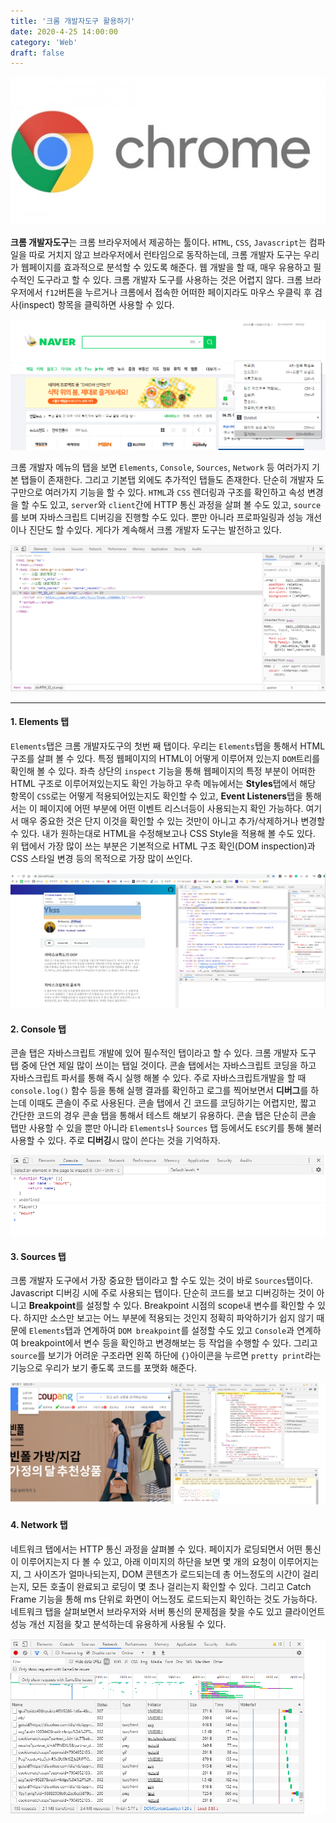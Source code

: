 ```yaml
---
title: '크롬 개발자도구 활용하기'
date: 2020-4-25 14:00:00
category: 'Web'
draft: false
---
```




![Google Chrome](./images/chrome.jpg)

**크롬 개발자도구**는 크롬 브라우저에서 제공하는 툴이다. `HTML`, `CSS`, `Javascript`는 컴파일을 따로 거치지 않고 브라우저에서 런타임으로 동작하는데, 크롬 개발자 도구는 우리가 웹페이지를 효과적으로 분석할 수 있도록 해준다. 웹 개발을 할 때, 매우 유용하고 필수적인 도구라고 할 수 있다. 크롬 개발자 도구를 사용하는 것은 어렵지 않다. 크롬 브라우저에서 `f12`버튼을 누르거나 크롬에서 접속한 어떠한 페이지라도 마우스 우클릭 후 검사(inspect) 항목을 클릭하면 사용할 수 있다.

![image-20200425193146160](./images/image-20200425193146160.png)



크롬 개발자 메뉴의 탭을 보면 `Elements`, `Console`, `Sources`, `Network` 등 여러가지 기본 탭들이 존재한다. 그리고 기본탭 외에도 추가적인 탭들도 존재한다.  단순히 개발자 도구만으로 여러가지 기능을 할 수 있다. `HTML`과 `CSS` 렌더링과 구조를 확인하고 속성 변경을 할 수도 있고, `server`와 `client`간에 HTTP 통신 과정을 살펴 볼 수도 있고, `source`를 보며 자바스크립트 디버깅을 진행할 수도 있다. 뿐만 아니라 프로파일링과 성능 개선이나 진단도 할 수있다.  게다가 계속해서 크롬 개발자 도구는 발전하고 있다. 

![image-20200425193336807](./images/image-20200425193336807.png)

---





#### 1. Elements 탭

`Elements`탭은 크롬 개발자도구의 첫번 째 탭이다. 우리는 `Elements`탭을 통해서 HTML 구조를 살펴 볼 수 있다. 특정 웹페이지의 HTML이 어떻게 이루어져 있는지 `DOM`트리를 확인해 볼 수 있다. 좌측 상단의 `inspect` 기능을 통해 웹페이지의 특정 부분이 어떠한 HTML 구조로 이루어져있는지도 확인 가능하고 우측 메뉴에서는 **Styles**탭에서 해당 항목이 `CSS`로는 어떻게 적용되어있는지도 확인할 수 있고, **Event Listeners**탭을 통해서는 이 페이지에 어떤 부분에 어떤 이벤트 리스너등이 사용되는지 확인 가능하다. 여기서 매우 중요한 것은 단지 이것을 확인할 수 있는 것만이 아니고 추가/삭제하거나 변경할 수 있다. 내가 원하는대로 HTML을 수정해보고나 CSS Style을 적용해 볼 수도 있다. 위 탭에서 가장 많이 쓰는 부분은 기본적으로 HTML 구조 확인(DOM inspection)과 CSS 스타일 변경 등의 목적으로 가장 많이 쓰인다.

![image-20200425194746025](.\images\image-20200425194746025.png)





#### 2. Console 탭

콘솔 탭은 자바스크립트 개발에 있어 필수적인 탭이라고 할 수 있다. 크롬 개발자 도구 탭 중에 단연 제일 많이 쓰이는 탭일 것이다. 콘솔 탭에서는 자바스크립트 코딩을 하고 자바스크립트 파서를 통해 즉시 실행 해볼 수 있다. 주로 자바스크립트개발을 할 때 `console.log()` 함수 등을 통해 실행 결과를 확인하고 로그를 찍어보면서 **디버그**를 하는데 이때도 콘솔이 주로 사용된다. 콘솔 탭에서 긴 코드를 코딩하기는 어렵지만, 짧고 간단한 코드의 경우 콘솔 탭을 통해서 테스트 해보기 유용하다. 콘솔 탭은 단순히 콘솔 탭만 사용할 수 있을 뿐만 아니라 `Elements`나 `Sources` 탭 등에서도 `ESC`키를 통해 불러 사용할 수 있다. 주로 **디버깅**시 많이 쓴다는 것을 기억하자.

![image-20200425201618755](./images/image-20200425201618755.png)





#### 3. Sources 탭

크롬 개발자 도구에서 가장 중요한 탭이라고 할 수도 있는 것이 바로 `Sources`탭이다. Javascript 디버깅 시에 주로 사용되는 탭이다. 단순히 코드를 보고 디버깅하는 것이 아니고 **Breakpoint**를 설정할 수 있다. Breakpoint 시점의 scope내 변수를 확인할 수 있다. 하지만 소스만 보고는 어느 부분에 적용되는 것인지 정확히 파악하기가 쉽지 않기 때문에 `Elements`탭과 연계하여 `DOM breakpoint`를 설정할 수도 있고 `Console`과 연계하여 breakpoint에서 변수 등을 확인하고 변경해보는 등 작업을 수행할 수 있다. 그리고 `source`를 보기가 어려운 구조라면 왼쪽 하단에 `{}`아이콘을 누르면 `pretty print`라는 기능으로 우리가 보기 좋도록 코드를 포맷화 해준다. 

![image-20200425202833206](./images/image-20200425202833206.png)





#### 4. Network 탭

네트워크 탭에서는 HTTP 통신 과정을 살펴볼 수 있다.  페이지가 로딩되면서 어떤 통신이 이루어지는지 다 볼 수 있고, 아래 이미지의 하단을 보면 몇 개의 요청이 이루어지는지, 그 사이즈가 얼마나되는지, DOM 콘텐츠가 로드되는데 총 어느정도의 시간이 걸리는지, 모든 호출이 완료되고 로딩이 몇 초나 걸리는지 확인할 수 있다. 그리고 Catch Frame 기능을 통해 ms 단위로 화면이 어느정도 로드되는지 확인하는 것도 가능하다. 네트워크 탭을 살펴보면서 브라우저와 서버 통신의 문제점을 찾을 수도 있고 클라이언트 성능 개선 지점을 찾고 분석하는데 유용하게 사용될 수 있다.

![image-20200425203714019](./images/image-20200425203714019.png)



